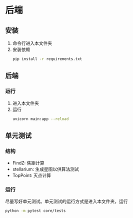 # 后端

## 安装
1. 命令行进入本文件夹
2. 安装依赖
    ```bash
    pip install -r requirements.txt
    ```

## 后端

### 运行
1. 进入本文件夹
2. 运行
    ```bash
    uvicorn main:app --reload
    ```

## 单元测试

### 结构
- FindZ: 焦距计算
- stellarium: 生成星图以供算法测试
- TopPoint: 灭点计算

### 运行
尽量写好单元测试。单元测试的运行方式是进入本文件夹，运行

```bash
python -m pytest core/tests
```
